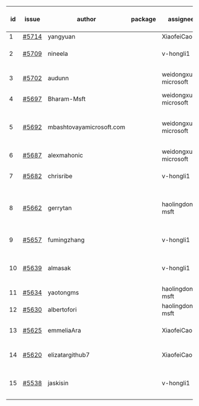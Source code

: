| id | issue | author | package | assignee | bot advice | created date of issue | target release date | date from target |
| ------ | ------ | ------ | ------ | ------ | ------ | ------ | ------ | :-----: |
| 1 | [#5714](https://github.com/Azure/sdk-release-request/issues/5714) | yangyuan |  | XiaofeiCao | new issue. | 11-11 | 12-27 |  |
| 2 | [#5709](https://github.com/Azure/sdk-release-request/issues/5709) | nineela |  | v-hongli1 | Attention to inconsistent tag. | 11-11 | 11-22 |  |
| 3 | [#5702](https://github.com/Azure/sdk-release-request/issues/5702) | audunn |  | weidongxu-microsoft | Attention to inconsistent tag. | 11-07 | 11-22 |  |
| 4 | [#5697](https://github.com/Azure/sdk-release-request/issues/5697) | Bharam-Msft |  | weidongxu-microsoft | FirstBeta. TypeSpec. | 11-07 | 11-22 |  |
| 5 | [#5692](https://github.com/Azure/sdk-release-request/issues/5692) | mbashtovayamicrosoft.com |  | weidongxu-microsoft | new comment. Attention to inconsistent tag. | 11-06 | 11-22 |  |
| 6 | [#5687](https://github.com/Azure/sdk-release-request/issues/5687) | alexmahonic |  | weidongxu-microsoft | new issue. | 11-05 | 11-22 |  |
| 7 | [#5682](https://github.com/Azure/sdk-release-request/issues/5682) | chrisribe |  | v-hongli1 | new issue. FirstGA. TypeSpec. | 11-05 | 11-22 |  |
| 8 | [#5662](https://github.com/Azure/sdk-release-request/issues/5662) | gerrytan |  | haolingdong-msft | new issue. new comment. FirstBeta. TypeSpec. | 11-04 | 11-21 |  |
| 9 | [#5657](https://github.com/Azure/sdk-release-request/issues/5657) | fumingzhang |  | v-hongli1 | Attention to inconsistent tag. | 10-30 | 11-21 |  |
| 10 | [#5639](https://github.com/Azure/sdk-release-request/issues/5639) | almasak |  | v-hongli1 | new issue. new comment. FirstBeta. | 10-23 | 11-21 |  |
| 11 | [#5634](https://github.com/Azure/sdk-release-request/issues/5634) | yaotongms |  | haolingdong-msft | new issue. | 10-23 | 11-22 |  |
| 12 | [#5630](https://github.com/Azure/sdk-release-request/issues/5630) | albertofori |  | haolingdong-msft | new issue. | 10-22 | 11-22 |  |
| 13 | [#5625](https://github.com/Azure/sdk-release-request/issues/5625) | emmeliaAra |  | XiaofeiCao | Attention to inconsistent tag. | 10-22 | 11-22 |  |
| 14 | [#5620](https://github.com/Azure/sdk-release-request/issues/5620) | elizatargithub7 |  | XiaofeiCao | new issue. FirstGA. TypeSpec. | 10-16 | 11-22 |  |
| 15 | [#5538](https://github.com/Azure/sdk-release-request/issues/5538) | jaskisin |  | v-hongli1 | new comment. FirstGA. TypeSpec. | 09-27 | 11-22 |  |
